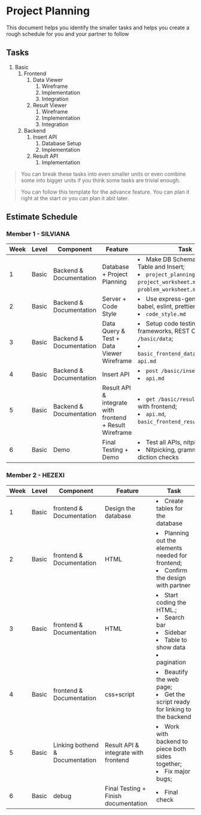 # Project Planning

This document helps you identify the smaller tasks and helps you create a rough schedule for you and your partner to follow

## Tasks

1. Basic
    1. Frontend
        1. Data Viewer
            1. Wireframe
            2. Implementation
            3. Integration
        2. Result Viewer
            1. Wireframe
            2. Implementation
            3. Integration
    2. Backend
        1. Insert API
            1. Database Setup
            2. Implementation
        2. Result API
            1. Implementation

> You can break these tasks into even smaller units or even combine some into bigger units if you think some tasks are trivial enough.

> You can follow this template for the advance feature. You can plan it right at the start or you can plan it abit later.

## Estimate Schedule

### Member 1 - SILVIANA

| Week | Level    | Component                 | Feature                                | Task           |
| ---- | -------- | ------------------------- | -------------------------------------- | -------------- |
|  1   | Basic    | Backend & Documentation   | Database + Project Planning            | <li>Make DB Schema, Create Table and Insert;</li><li> `project_planning.md`, `project_worksheet.md`, `problem_worksheet.md`, `schema.md`</li> |
|  2   | Basic    | Backend & Documentation   | Server + Code Style                    | <li>Use express-generator, setup babel, eslint, prettier, and dotenv;</li><li> `code_style.md`</li> |
|  3   | Basic    | Backend & Documentation   | Data Query & Test + Data Viewer Wireframe | <li>Setup code testing frameworks, REST Client, `get /basic/data`;</li> <li>`basic_frontend_data_viewer.md`, `api.md`</li> |
|  4   | Basic    | Backend & Documentation   | Insert API                             | <li>`post /basic/insert`;</li><li> `api.md`</li> |
|  5   | Basic    | Backend & Documentation   | Result API & integrate with frontend + Result Wireframe | <li>`get /basic/result`, integrate with frontend;</li><li> `api.md`, `basic_frontend_result_viewer.md`</li> |
|  6   | Basic    | Demo                      | Final Testing + Demo                   | <li>Test all APIs, nitpicking;</li><li>Nitpicking, grammar and diction checks</li> |
### Member 2 - HEZEXI
| Week | Level    | Component                 | Feature                                | Task           |
| ---- | -------- | ------------------------- | -------------------------------------- | -------------- |
|  1   | Basic    | frontend & Documentation   | Design the database           | <li>Create tables for the database</li> |
|  2   | Basic    | frontend & Documentation   | HTML                 | <li>Planning out the elements needed for frontend;</li><li> Confirm the design with partner</li> |
|  3   | Basic    | frontend & Documentation   |HTML | <li>Start coding the HTML.;</li> <li>Search bar</li> <li>Sidebar</li><li>Table to show data</li><li>pagination</li>|
|  4   | Basic    | frontend & Documentation   | css+script  | <li>Beautify the web page;</li><li>Get the script ready for linking to the backend</li> |
|  5   | Basic    | Linking bothend & Documentation   | Result API & integrate with frontend | <li>Work with backend to piece both sides together;</li><li>Fix major bugs;</li> |
|  6   | Basic    | debug   | Final Testing + Finish documentation   | <li>Final check</li> |
